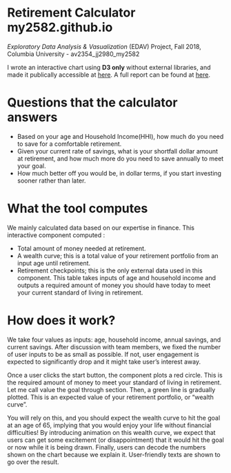 # Retirement Calculator my2582.github.io
_Exploratory Data Analysis & Vasualization_ (EDAV) Project, Fall 2018, Columbia University - av2354_jj2980_my2582

I wrote an interactive chart using **D3 only** without external libraries, and made it publically accessible at [here](https://my2582.github.io).
A full report can be found at [here](https://my2582.github.io/FinalReport.pdf).


# Questions that the calculator answers
- Based on your age and Household Income(HHI), how much do you need to save for a comfortable retirement.
- Given your current rate of savings, what is your shortfall dollar amount at retirement, and how much more do you need to save annually to meet your goal.
- How much better off you would be, in dollar terms, if you start investing sooner rather than later.
  

# What the tool computes
We mainly calculated data based on our expertise in finance. This interactive component computed :
- Total amount of money needed at retirement.
- A wealth curve; this is a total value of your retirement portfolio from an input age until retirement.
- Retirement checkpoints; this is the only external data used in this component. This table takes inputs of age and household income and outputs a required amount of money you should have today to meet your current standard of living in retirement.


# How does it work?
We take four values as inputs: age, household income, annual savings, and current savings. After discussion with team members, we fixed the number of user inputs to be as small as possible. If not, user engagement is expected to significantly drop and it might take user’s interest away.

Once a user clicks the start button, the component plots a red circle. This is the required amount of money to meet your standard of living in retirement. Let me call value the goal through section. Then, a green line is gradually plotted. This is an expected value of your retirement portfolio, or “wealth curve”.

You will rely on this, and you should expect the wealth curve to hit the goal at an age of 65, implying that you would enjoy your life without financial difficulties! By introducing animation on this wealth curve, we expect that users can get some excitement (or disappointment) that it would hit the goal or now while it is being drawn. Finally, users can decode the numbers shown on the chart because we explain it. User-friendly texts are shown to go over the result.
